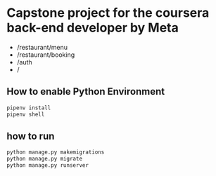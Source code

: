 # Capstone project for the coursera back-end developer by Meta
- /restaurant/menu
- /restaurant/booking
- /auth
- /

## How to enable Python Environment
```bash
pipenv install
pipenv shell
```

## how to run
```bash
python manage.py makemigrations
python manage.py migrate
python manage.py runserver
```